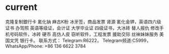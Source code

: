 # current
克隆复制銀行卡 氰化钠 麻古K粉 冰牙签，商品发票 肾源 氰化金钾，英语四六级证书 办驾照 英语等级证，会计证 大学毕业证 四级证书，大冰砖 替人报仇 修改手机号码软件，冰砖 硬币 高仿人皮 窃听软件，工程发票 援助交际 丝袜妹妹服务 美国文凭 银行卡。 联系方式： Telegram:R6222， Telegram频道:C5999， WhatsApp/Phone: +86 136 6622 3784
